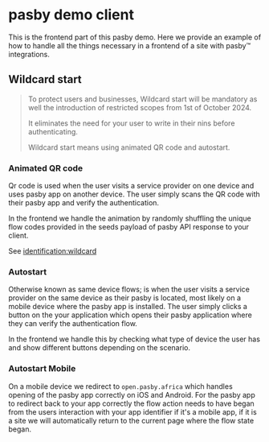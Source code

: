 # pasby demo client

This is the frontend part of this pasby demo. Here we provide an example of how to handle all the things necessary in a frontend of a site with pasby™ integrations.


## Wildcard start

> To protect users and businesses, Wildcard start will be mandatory as well the introduction of restricted scopes from 1st of October 2024.  
> 
> It eliminates the need for your user to write in their nins before authenticating. 
> 
> Wildcard start means using animated QR code and autostart.


### Animated QR code

Qr code is used when the user visits a service provider on one device and uses pasby app on another device. The user simply scans the QR code with their pasby app and verify the authentication.

In the frontend we handle the animation by randomly shuffling the unique flow codes provided in the seeds payload of pasby API response to your client.

See [identification:wildcard](https://docs.pasby.africa/#ac8f30be-e463-42c0-bbce-cd5afcb83a24)


### Autostart

Otherwise known as same device flows; is when the user visits a service provider on the same device as their pasby is located, most likely on a mobile device where the pasby app is installed. The user simply clicks a button on the your application which opens their pasby application where they can verify the authentication flow.

In the frontend we handle this by checking what type of device the user has and show different buttons depending on the scenario.


### Autostart Mobile

On a mobile device we redirect to `open.pasby.africa` which handles opening of the pasby app correctly on iOS and Android. For the pasby app to redirect back to your app correctly the flow action needs to have began from the users interaction with your app identifier if it's a mobile app, if it is a site we will automatically return to the current page where the flow state began. 